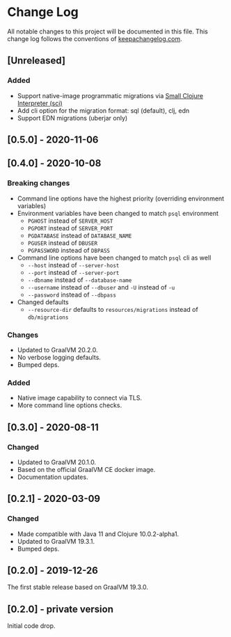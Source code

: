 # Change Log
All notable changes to this project will be documented in this file.
This change log follows the conventions of [keepachangelog.com](http://keepachangelog.com/).

## [Unreleased]

### Added
- Support native-image programmatic migrations via [Small Clojure Interpreter (sci)](https://github.com/borkdude/sci)
- Add cli option for the migration format: sql (default), clj, edn
- Support EDN migrations (uberjar only)

## [0.5.0] - 2020-11-06

## [0.4.0] - 2020-10-08
### Breaking changes
- Command line options have the highest priority (overriding environment variables)
- Environment variables have been changed to match `psql` environment
    * `PGHOST` instead of `SERVER_HOST`
    * `PGPORT` instead of `SERVER_PORT`
    * `PGDATABASE` instead of `DATABASE_NAME`
    * `PGUSER` instead of `DBUSER`
    * `PGPASSWORD` instead of `DBPASS`
- Command line options have been changed to match `psql` cli as well
    * `--host` instead of `--server-host`
    * `--port` instead of `--server-port`
    * `--dbname` instead of `--database-name`
    * `--username` instead of `--dbuser` and `-U` instead of `-u`
    * `--password` instead of `--dbpass`
- Changed defaults
    * `--resource-dir` defaults to `resources/migrations` instead of `db/migrations`

### Changes
- Updated to GraalVM 20.2.0.
- No verbose logging defaults.
- Bumped deps.

### Added
- Native image capability to connect via TLS.
- More command line options checks.

## [0.3.0] - 2020-08-11
### Changed
- Updated to GraalVM 20.1.0.
- Based on the official GraalVM CE docker image.
- Documentation updates.

## [0.2.1] - 2020-03-09
### Changed
- Made compatible with Java 11 and Clojure 10.0.2-alpha1.
- Updated to GraalVM 19.3.1.
- Bumped deps.

## [0.2.0] - 2019-12-26
The first stable release based on GraalVM 19.3.0.

## [0.2.0] - private version

Initial code drop.